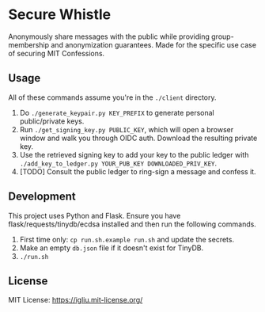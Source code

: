 Secure Whistle
==

Anonymously share messages with the public while providing group-membership and anonymization guarantees. Made for the specific use case of securing MIT Confessions.

## Usage

All of these commands assume you're in the `./client` directory.

1. Do `./generate_keypair.py KEY_PREFIX` to generate personal public/private keys.
2. Run `./get_signing_key.py PUBLIC_KEY`, which will open a browser window and walk you through OIDC auth. Download the resulting private key.
3. Use the retrieved signing key to add your key to the public ledger with `./add_key_to_ledger.py YOUR_PUB_KEY DOWNLOADED_PRIV_KEY`.
4. [TODO] Consult the public ledger to ring-sign a message and confess it.

## Development

This project uses Python and Flask. Ensure you have flask/requests/tinydb/ecdsa installed and then run the following commands.

1. First time only: `cp run.sh.example run.sh` and update the secrets.
2. Make an empty `db.json` file if it doesn't exist for TinyDB.
3. `./run.sh`

## License

MIT License: https://igliu.mit-license.org/
